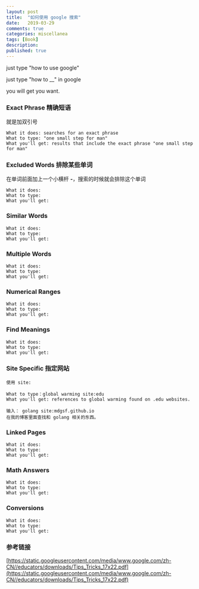 ```yaml
---
layout: post
title:  "如何使用 google 搜索"
date:   2019-03-29
comments: true
categories: miscellanea
tags: [Book]
description:
published: true
---
```


just type "how to use google"

just type "how to __" in google

you will get you want.

### Exact Phrase 精确短语

就是加双引号

```
What it does: searches for an exact phrase
What to type: "one small step for man"
What you'll get: results that include the exact phrase "one small step for man"
```

### Excluded Words 排除某些单词

在单词前面加上一个小横杆 **-**，搜索的时候就会排除这个单词

```
What it does: 
What to type: 
What you'll get: 
```

### Similar Words

```
What it does: 
What to type: 
What you'll get: 
```

### Multiple Words

```
What it does: 
What to type: 
What you'll get: 
```

### Numerical Ranges

```
What it does: 
What to type: 
What you'll get: 
```

### Find Meanings

```
What it does: 
What to type: 
What you'll get: 
```

### Site Specific 指定网站

```
使用 site:
```

```
What to type：global warming site:edu
What you'll get: references to global warming found on .edu websites.
```

```
输入： golang site:mdgsf.github.io
在我的博客里面查找和 golang 相关的东西。
```

### Linked Pages

```
What it does: 
What to type: 
What you'll get: 
```

### Math Answers

```
What it does: 
What to type: 
What you'll get: 
```

### Conversions

```
What it does: 
What to type: 
What you'll get: 
```

### 参考链接

[https://static.googleusercontent.com/media/www.google.com/zh-CN//educators/downloads/Tips_Tricks_17x22.pdf](https://static.googleusercontent.com/media/www.google.com/zh-CN//educators/downloads/Tips_Tricks_17x22.pdf)

